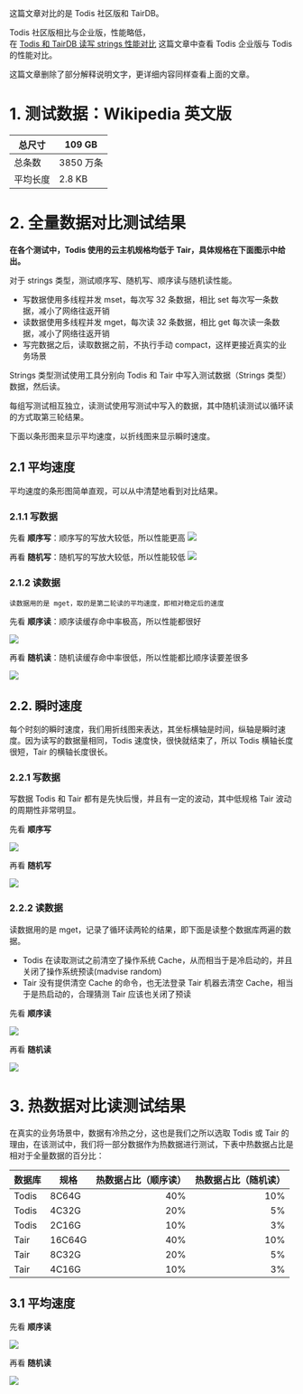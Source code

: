 这篇文章对比的是 Todis 社区版和 TairDB。

Todis 社区版相比与企业版，性能略低，  
在 [Todis 和 TairDB 读写 strings 性能对比](https://blog.topling.cn/posts/Todis%20%E5%92%8C%20TairDB%20%E8%AF%BB%E5%86%99%20strings%20%E6%80%A7%E8%83%BD%E5%AF%B9%E6%AF%94/) 这篇文章中查看 Todis 企业版与 Todis 的性能对比。

这篇文章删除了部分解释说明文字，更详细内容同样查看上面的文章。

# 1. 测试数据：Wikipedia 英文版
总尺寸	| 109 GB
--------|--------
总条数	| 3850 万条
平均长度|	2.8 KB

# 2. 全量数据对比测试结果

**在各个测试中，Todis 使用的云主机规格均低于 Tair，具体规格在下面图示中给出。**

对于 strings 类型，测试顺序写、随机写、顺序读与随机读性能。
* 写数据使用多线程并发 mset，每次写 32 条数据，相比 set 每次写一条数据，减小了网络往返开销
* 读数据使用多线程并发 mget，每次读 32 条数据，相比 get 每次读一条数据，减小了网络往返开销
* 写完数据之后，读取数据之前，不执行手动 compact，这样更接近真实的业务场景

Strings 类型测试使用工具分别向 Todis 和 Tair 中写入测试数据（Strings 类型）数据，然后读。

每组写测试相互独立，读测试使用写测试中写入的数据，其中随机读测试以循环读的方式取第三轮结果。

下面以条形图来显示平均速度，以折线图来显示瞬时速度。

## 2.1 平均速度

平均速度的条形图简单直观，可以从中清楚地看到对比结果。

### 2.1.1 **写数据**

先看 **顺序写**：顺序写的写放大较低，所以性能更高
![](https://raw.githubusercontent.com/topling/topling-blog/main/resource/性能测试/Todis（社区版）%20和%20TairDB%20读写%20strings%20性能对比/strings_seq_write_avg_speed_bar.png)

再看 **随机写**：随机写的写放大较低，所以性能较低
![](https://raw.githubusercontent.com/topling/topling-blog/main/resource/性能测试/Todis（社区版）%20和%20TairDB%20读写%20strings%20性能对比/strings_rand_write_avg_speed_bar.png)

### 2.1.2 **读数据**


`读数据用的是 mget，取的是第二轮读的平均速度，即相对稳定后的速度`

先看 **顺序读**：顺序读缓存命中率极高，所以性能都很好

![](https://raw.githubusercontent.com/topling/topling-blog/main/resource/性能测试/Todis（社区版）%20和%20TairDB%20读写%20strings%20性能对比/strings_seq_read_avg_speed_bar.png)

再看 **随机读**：随机读缓存命中率很低，所以性能都比顺序读要差很多

![](https://raw.githubusercontent.com/topling/topling-blog/main/resource/性能测试/Todis（社区版）%20和%20TairDB%20读写%20strings%20性能对比/strings_rand_read_avg_speed_bar.png)

## 2.2. 瞬时速度

每个时刻的瞬时速度，我们用折线图来表达，其坐标横轴是时间，纵轴是瞬时速度。因为读写的数据量相同，Todis 速度快，很快就结束了，所以 Todis 横轴长度很短，Tair 的横轴长度很长。

### 2.2.1 写数据
写数据 Todis 和 Tair 都有是先快后慢，并且有一定的波动，其中低规格 Tair 波动的周期性非常明显。

先看 **顺序写**

![](https://raw.githubusercontent.com/topling/topling-blog/main/resource/性能测试/Todis（社区版）%20和%20TairDB%20读写%20strings%20性能对比/strings_seq_write_time_speed.png)

再看 **随机写**

![](https://raw.githubusercontent.com/topling/topling-blog/main/resource/性能测试/Todis（社区版）%20和%20TairDB%20读写%20strings%20性能对比/strings_rand_write_time_speed.png)

### 2.2.2 **读数据**

读数据用的是 mget，记录了循环读两轮的结果，即下面是读整个数据库两遍的数据。

* Todis 在读取测试之前清空了操作系统 Cache，从而相当于是冷启动的，并且关闭了操作系统预读(madvise random)
* Tair 没有提供清空 Cache 的命令，也无法登录 Tair 机器去清空 Cache，相当于是热启动的，合理猜测 Tair 应该也关闭了预读

先看 **顺序读**

![](https://raw.githubusercontent.com/topling/topling-blog/main/resource/性能测试/Todis（社区版）%20和%20TairDB%20读写%20strings%20性能对比/strings_seq_read_time_speed.png)

再看 **随机读**


![](https://raw.githubusercontent.com/topling/topling-blog/main/resource/性能测试/Todis（社区版）%20和%20TairDB%20读写%20strings%20性能对比/strings_rand_read_time_speed.png)

# 3. 热数据对比读测试结果

在真实的业务场景中，数据有冷热之分，这也是我们之所以选取 Todis 或 Tair 的理由，在该测试中，我们将一部分数据作为热数据进行测试，下表中热数据占比是相对于全量数据的百分比：

| 数据库  | 规格   | 热数据占比（顺序读） | 热数据占比（随机读） |
| ------ | ------ | ------------------:| ----:|
| Todis  | 8C64G  | 40%                | 10%  |
| Todis  | 4C32G  | 20%                | 5%  |
| Todis  | 2C16G  | 10%                |  3%  |
| Tair | 16C64G | 40%                | 10%  |
| Tair | 8C32G  | 20%                |  5%  |
| Tair | 4C16G  | 10%                |  3%  |

## 3.1 平均速度

先看 **顺序读**

![](https://raw.githubusercontent.com/topling/topling-blog/main/resource/性能测试/Todis（社区版）%20和%20TairDB%20读写%20strings%20性能对比/strings_seq_read_avg_speed_percent_bar.png)

再看 **随机读**

![](https://raw.githubusercontent.com/topling/topling-blog/main/resource/性能测试/Todis（社区版）%20和%20TairDB%20读写%20strings%20性能对比/strings_rand_read_avg_speed_percent_bar.png)
